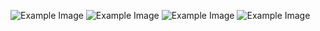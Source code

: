 ![Example Image](https://github.com/alieffsl/Robotics-Lab-II-Line-Following/tree/main/Project%20Rules/Robotics%20Lab%20II%20-%20Project%20Rule_1.png)
![Example Image](https://github.com/alieffsl/Robotics-Lab-II-Line-Following/tree/main/Project%20Rules/Robotics%20Lab%20II%20-%20Project%20Rule_2.png)
![Example Image](https://github.com/alieffsl/Robotics-Lab-II-Line-Following/tree/main/Project%20Rules/Robotics%20Lab%20II%20-%20Project%20Rule_3.png)
![Example Image](https://github.com/alieffsl/Robotics-Lab-II-Line-Following/tree/main/Project%20Rules/Robotics%20Lab%20II%20-%20Project%20Rule_4.png)